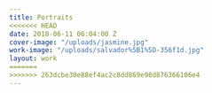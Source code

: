 ```yaml
---
title: Portraits
<<<<<<< HEAD
date: 2018-06-11 06:04:00 Z
cover-image: "/uploads/jasmine.jpg"
work-image: "/uploads/salvador%5B1%5D-356f1d.jpg"
layout: work
=======
>>>>>>> 263dcbe30e88ef4ac2c8dd869e98d876366106e4
---
```


